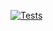 [![Tests](https://github.com/secrettoad/divina/actions/workflows/prod.yaml/badge.svg?branch=main)](https://github.com/secrettoad/divina/actions/workflows/prod.yaml?branch=main)
